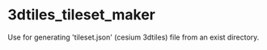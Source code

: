 # 3dtiles_tileset_maker
Use for generating 'tileset.json' (cesium 3dtiles) file from an exist directory.
